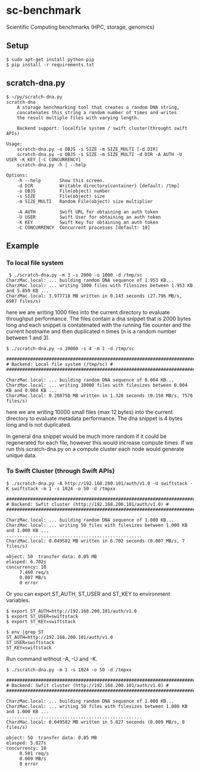 # sc-benchmark


Scientific Computing benchmarks (HPC, storage, genomics)

## Setup

```
$ sudo apt-get install python-pip
$ pip install -r requirements.txt
```

## scratch-dna.py


```
$ ~/py/scratch-dna.py
scratch-dna
    A storage benchmarking tool that creates a random DNA string,
    concatenates this string a random number of times and writes
    the result multiple files with varying length.

    Backend support: localfile system / swift cluster(throught swift APIs)

Usage:
    scratch-dna.py -o OBJS -s SIZE -m SIZE_MULTI [-d DIR]
    scratch-dna.py -o OBJS -s SIZE -m SIZE_MULTI -d DIR -A AUTH -U USER -K KEY [-C CONCURRENCY]
    scratch-dna.py -h | --help

Options:
    -h --help       Show this screen.
    -d DIR          Writable directory(container) [default: /tmp]
    -o OBJS         File(object) number
    -s SIZE         File(object) size
    -m SIZE_MULTI   Random File(object) size multiplier

    -A AUTH         Swift URL for obtaining an auth token
    -U USER         Swift User for obtaining an auth token
    -K KEY          Swift Key for obtaining an auth token
    -C CONCURRENCY  Concurrent processes [default: 10]
```

## Example


### To local file system

```
 $ ./scratch-dna.py -m 3 -s 2000 -o 1000 -d /tmp/sc
CharzMac.local: ... building random DNA sequence of 1.953 KB...
CharzMac.local: ... writing 1000 files with filesizes between 1.953 KB and 5.859 KB ...
CharzMac.local: 3.977718 MB written in 0.143 seconds (27.796 MB/s, 6987 files/s)
```
here we are writing 1000 files into the current directory to evaluate throughput performance. The files contain a dna snippet that is 2000 bytes long and each snippet is contatenated with the running file counter and the current hostname and then duplicated n times (n is a random number between 1 and 3).

```
$ ./scratch-dna.py -o 10000 -s 4 -m 1 -d /tmp/sc

################################################################################
# Backend: Local file system (/tmp/sc) #
################################################################################

CharzMac.local: ... building random DNA sequence of 0.004 KB...
CharzMac.local: ... writing 10000 files with filesizes between 0.004 KB and 0.004 KB ...
CharzMac.local: 0.208750 MB written in 1.320 seconds (0.158 MB/s, 7576 files/s)
```

here we are writing 10000 small files (max 12 bytes) into the current directory to evaluate metadata performance. The dna snippet is 4 bytes long and is not duplicated.

In general dna snippet would be much more random if it could be regenerated for each file, however this would increase compute times. If we run this scratch-dna.py on a compute cluster each node would generate unique data.

### To Swift Cluster (through Swift APIs)

```
$ ./scratch-dna.py -A http://192.168.200.101/auth/v1.0 -U swiftstack -K swiftstack -m 1 -s 1024 -o 50 -d /tmpxx

################################################################################
# Backend: Swfit cluster (http://192.168.200.101/auth/v1.0) #
################################################################################

CharzMac.local: ... building random DNA sequence of 1.000 KB...
CharzMac.local: ... writing 50 files with filesizes between 1.000 KB and 1.000 KB ...
...................................................
CharzMac.local: 0.049582 MB written in 6.702 seconds (0.007 MB/s, 7 files/s)

object: 50  transfer data: 0.05 MB
elasped: 6.702s
concurrency: 10 
	 7.460 req/s
	 0.007 MB/s
	 0 error
```

Or you can export ST_AUTH, ST_USER and ST_KEY to environment variables.

```
$ export ST_AUTH=http://192.168.200.101/auth/v1.0
$ export ST_USER=swiftstack
$ export ST_KEY=swiftstack

$ env |grep ST
ST_AUTH=http://192.168.200.101/auth/v1.0
ST_USER=swiftstack
ST_KEY=swiftstack
```

Run command without -A, -U and -K.
 
```
$ ./scratch-dna.py -m 1 -s 1024 -o 50 -d /tmpxx

################################################################################
# Backend: Swfit cluster (http://192.168.200.101/auth/v1.0) #
################################################################################

CharzMac.local: ... building random DNA sequence of 1.000 KB...
CharzMac.local: ... writing 50 files with filesizes between 1.000 KB and 1.000 KB ...
...................................................
CharzMac.local: 0.049582 MB written in 5.827 seconds (0.009 MB/s, 8 files/s)

object: 50  transfer data: 0.05 MB
elasped: 5.827s
concurrency: 10 
	 8.581 req/s
	 0.009 MB/s
	 0 error

```





